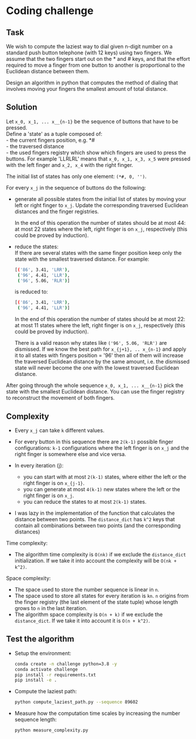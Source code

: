 # Coding challenge

## Task 
 
We wish to compute the laziest way to dial given n-digit number on a standard push button
telephone (with 12 keys) using two fingers. We assume that the two fingers start out on the * and
\# keys, and that the effort required to move a finger from one button to another is proportional to
the Euclidean distance between them.

Design an algorithm in python that computes the method of dialing that
involves moving your fingers the smallest amount of total distance.

## Solution 

Let `x_0, x_1, ... x__{n-1}` be the sequence of buttons that have to be pressed.    
Define a 'state' as a tuple composed of:   
    - the current fingers position, e.g. *#    
    - the traversed distance   
    - the used fingers registry which show which fingers are used to press the buttons. For example
    'LLRLRL' means that `x_0, x_1, x_3, x_5` were pressed with the left finger and `x_2, x_4` with the 
    right finger. 
    
The initial list of states has only one element: `(*#, 0, '')`.   

For every `x_j` in the sequence of buttons do the following:
  
  - generate all possible states from the initial list of states by moving
    your left or right finger to `x_j`. Update the corresponding traversed Euclidean distances 
    and the finger registries.  
    
    In the end of this operation the number of states should be at most 44: at most 22 states where 
    the left, right finger is on `x_j`, respectively (this could be proved by induction). 
    
  - reduce the states:  
    If there are several states with the same finger position keep only the state with the smallest 
    traversed distance. For example:    
    ``` bash      
    [('86', 3.41, 'LRR'),
     ('96', 4.41, 'LLR'),         
     ('96', 5.06, 'RLR')]      
    ```
    is reduced to:  
    ``` bash      
    [('86', 3.41, 'LRR'),   
     ('96', 4.41, 'LLR')]      
    ```
    In the end of this operation the number of states should be at most 22: at most 11 states where 
    the left, right finger is on `x_j`, respectively (this could be proved by induction).   
    
    There is 
    a valid reason why states like `('96', 5.06, 'RLR')` are dismissed. If we know the best path 
    for `x_{j+1}, .. x_{n-1}` and apply it to all states with fingers position = '96' then all 
    of them will increase the traversed Euclidean distance by the same amount, i.e. the 
    dismissed state will never become the one with the lowest traversed Euclidean distance. 
    
       
   
After going through the whole sequence `x_0, x_1, ... x__{n-1}` pick the state with the 
smallest Euclidean distance. You can use the finger registry to reconstruct the movement 
of both fingers.   

## Complexity  

- Every `x_j` can take `k` different values.    
- For every button in this sequence there are `2(k-1)` possible finger configurations: 
`k-1` configurations where the left finger is on `x_j` and the right finger is 
somewhere else and vice versa.  
- In every iteration (j):
    - you can start with at most `2(k-1)` states, where either the left or the right 
    finger is on `x_{j-1}`. 
    - you can generate at most `4(k-1)` new states where the left or the right finger is on `x_j`.    
    - you can reduce the states to at most `2(k-1)` states.
    
- I was lazy in the implementation of the function that calculates the distance between two points. 
The `distance_dict` has `k^2` keys that contain all combinations between two points (and the 
corresponding distances)    

Time complexity:     
- The algorithm time complexity is `O(nk)` if we exclude the `distance_dict` initialization. If we 
take it into account the complexity will be `O(nk + k^2)`.  

Space complexity:  
- The space used to store the number sequence is linear in `n`.
- The space used to store all states for every iteration is `kn`. `n` origins from the 
finger registry (the last element of the state tuple) whose length grows to `n` in the 
last iteration. 
- The algorithm space complexity is `O(n + k)` if we exclude the `distance_dict`. If we take it into 
account it is `O(n + k^2)`.

## Test the algorithm 

- Setup the environment: 
    ```bash
    conda create -n challenge python=3.8 -y  
    conda activate challenge
    pip install -r requirements.txt
    pip install -e . 
    ```

- Compute the laziest path: 
    ```bash
    python compute_laziest_path.py --sequence 89602
    ```
  
- Measure how the computation time scales by increasing the number sequence length:
    ```bash
    python measure_complexity.py
    ```
